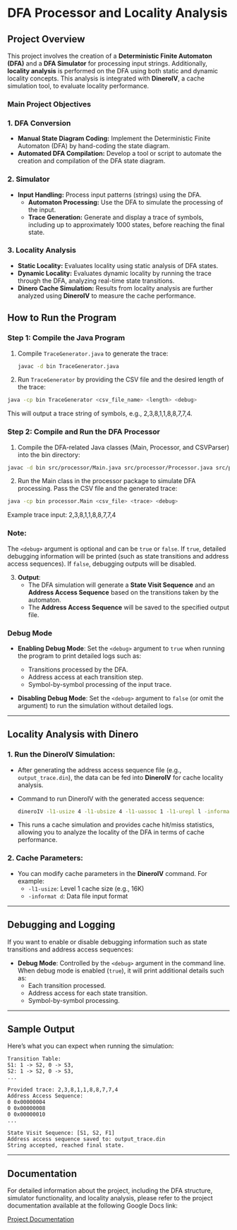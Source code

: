 # DFA Processor and Locality Analysis

## Project Overview

This project involves the creation of a **Deterministic Finite Automaton (DFA)** and a **DFA Simulator** for processing input strings. Additionally, **locality analysis** is performed on the DFA using both static and dynamic locality concepts. This analysis is integrated with **DineroIV**, a cache simulation tool, to evaluate locality performance.

### Main Project Objectives

### 1. DFA Conversion
- **Manual State Diagram Coding:** Implement the Deterministic Finite Automaton (DFA) by hand-coding the state diagram.
- **Automated DFA Compilation:** Develop a tool or script to automate the creation and compilation of the DFA state diagram.

### 2. Simulator
- **Input Handling:** Process input patterns (strings) using the DFA.
  - **Automaton Processing:** Use the DFA to simulate the processing of the input.
  - **Trace Generation:** Generate and display a trace of symbols, including up to approximately 1000 states, before reaching the final state.

### 3. Locality Analysis
   - **Static Locality:** Evaluates locality using static analysis of DFA states.
   - **Dynamic Locality:** Evaluates dynamic locality by running the trace through the DFA, analyzing real-time state transitions.
   - **Dinero Cache Simulation:** Results from locality analysis are further analyzed using **DineroIV** to measure the cache performance.

## How to Run the Program

### Step 1: Compile the Java Program

1. Compile `TraceGenerator.java` to generate the trace:
   ```sh
   javac -d bin TraceGenerator.java  
2. Run `TraceGenerator` by providing the CSV file and the desired length of the trace:
```sh
java -cp bin TraceGenerator <csv_file_name> <length> <debug>
```
This will output a trace string of symbols, e.g., 2,3,8,1,1,8,8,7,7,4.

###  Step 2: Compile and Run the DFA Processor
1. Compile the DFA-related Java classes (Main, Processor, and CSVParser) into the bin directory:

```sh
javac -d bin src/processor/Main.java src/processor/Processor.java src/processor/CSVParser.java
```
2. Run the Main class in the processor package to simulate DFA processing. Pass the CSV file and the generated trace:

```sh
java -cp bin processor.Main <csv_file> <trace> <debug>
```
Example trace input:
2,3,8,1,1,8,8,7,7,4

### Note: 
The `<debug>` argument is optional and can be `true` or `false`. If `true`, detailed debugging information will be printed (such as state transitions and address access sequences). If `false`, debugging outputs will be disabled.

3. **Output**:
   - The DFA simulation will generate a **State Visit Sequence** and an **Address Access Sequence** based on the transitions taken by the automaton.
   - The **Address Access Sequence** will be saved to the specified output file.

### Debug Mode

- **Enabling Debug Mode**: Set the `<debug>` argument to `true` when running the program to print detailed logs such as:
   - Transitions processed by the DFA.
   - Address access at each transition step.
   - Symbol-by-symbol processing of the input trace.
  
- **Disabling Debug Mode**: Set the `<debug>` argument to `false` (or omit the argument) to run the simulation without detailed logs.

---

## Locality Analysis with Dinero

### 1. **Run the DineroIV Simulation**:
   - After generating the address access sequence file (e.g., `output_trace.din`), the data can be fed into **DineroIV** for cache locality analysis.

   - Command to run DineroIV with the generated access sequence:
     ```sh
     dineroIV -l1-usize 4 -l1-ubsize 4 -l1-uassoc 1 -l1-urepl l -informat d < output_trace.din > results.txt
     ```
   - This runs a cache simulation and provides cache hit/miss statistics, allowing you to analyze the locality of the DFA in terms of cache performance.

### 2. **Cache Parameters**:
   - You can modify cache parameters in the **DineroIV** command. For example:
     - `-l1-usize`: Level 1 cache size (e.g., 16K)
     - `-informat d`: Data file input format

---

## Debugging and Logging

If you want to enable or disable debugging information such as state transitions and address access sequences:
- **Debug Mode**: Controlled by the `<debug>` argument in the command line. When debug mode is enabled (`true`), it will print additional details such as:
   - Each transition processed.
   - Address access for each state transition.
   - Symbol-by-symbol processing.

---

## Sample Output

Here’s what you can expect when running the simulation:

```plaintext
Transition Table:
S1: 1 -> S2, 0 -> S3, 
S2: 1 -> S2, 0 -> S3, 
...

Provided trace: 2,3,8,1,1,8,8,7,7,4
Address Access Sequence:
0 0x00000004
0 0x00000008
0 0x00000010
...

State Visit Sequence: [S1, S2, F1]
Address access sequence saved to: output_trace.din
String accepted, reached final state.
```

---

## Documentation

For detailed information about the project, including the DFA structure, simulator functionality, and locality analysis, please refer to the project documentation available at the following Google Docs link:

[Project Documentation](https://docs.google.com/document/d/1cPBO43YiXDs8ulJmK5JPkgwBo_k5As54sy0AdXT05PE/edit?usp=sharing)
